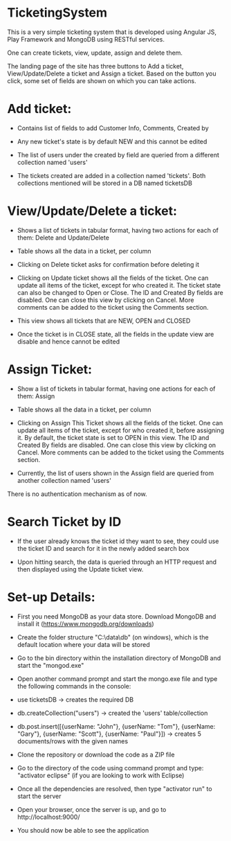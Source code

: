 # TicketingSystem

This is a very simple ticketing system that is developed using Angular JS, Play Framework and MongoDB using RESTful services.

One can create tickets, view, update, assign and delete them.

The landing page of the site has three buttons to Add a ticket, View/Update/Delete a ticket and Assign a ticket. Based on the button you click, some set of fields are shown on which you can take actions.

# Add ticket:
* Contains list of fields to add Customer Info, Comments, Created by

* Any new ticket's state is by default NEW and this cannot be edited

* The list of users under the created by field are queried from a different collection named 'users'

* The tickets created are added in a collection named 'tickets'. Both collections mentioned will be stored in a DB named ticketsDB

# View/Update/Delete a ticket:
* Shows a list of tickets in tabular format, having two actions for each of them: Delete and Update/Delete

* Table shows all the data in a ticket, per column

* Clicking on Delete ticket asks for confirmation before deleting it

* Clicking on Update ticket shows all the fields of the ticket. One can update all items of the ticket, except for who created it. The ticket state can also be changed to Open or Close. The ID and Created By fields are disabled. One can close this view by clicking on Cancel. More comments can be added to the ticket using the Comments section.

* This view shows all tickets that are NEW, OPEN and CLOSED

* Once the ticket is in CLOSE state, all the fields in the update view are disable and hence cannot be edited

# Assign Ticket:
* Show a list of tickets in tabular format, having one actions for each of them: Assign

* Table shows all the data in a ticket, per column

* Clicking on Assign This Ticket shows all the fields of the ticket. One can update all items of the ticket, except for who created it, before assigning it. By default, the ticket state is set to OPEN in this view. The ID and Created By fields are disabled. One can close this view by clicking on Cancel. More comments can be added to the ticket using the Comments section.

* Currently, the list of users shown in the Assign field are queried from another collection named 'users'

There is no authentication mechanism as of now.

# Search Ticket by ID
* If the user already knows the ticket id they want to see, they could use the ticket ID and search for it in the newly added search box

* Upon hitting search, the data is queried through an HTTP request and then displayed using the Update ticket view.

# Set-up Details:
* First you need MongoDB as your data store. Download MongoDB and install it (https://www.mongodb.org/downloads)

* Create the folder structure "C:\data\db" (on windows), which is the default location where your data will be stored

* Go to the bin directory within the installation directory of MongoDB and start the "mongod.exe"

* Open another command prompt and start the mongo.exe file and type the following commands in the console:
*    use ticketsDB		-> creates the required DB
*    db.createCollection("users")		-> created the 'users' table/collection
*    db.post.insert([{userName: "John"}, {userName: "Tom"}, {userName: "Gary"}, {userName: "Scott"}, {userName: "Paul"}])		-> creates 5 documents/rows with the given names

* Clone the repository or download the code as a ZIP file

* Go to the directory of the code using command prompt and type: "activator eclipse" (if you are looking to work with Eclipse)

* Once all the dependencies are resolved, then type "activator run" to start the server

* Open your browser, once the server is up, and go to http://localhost:9000/

* You should now be able to see the application
